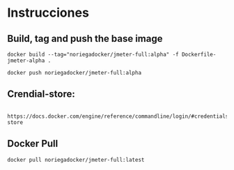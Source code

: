 
# Instrucciones
## Build, tag and push the base image
    docker build --tag="noriegadocker/jmeter-full:alpha" -f Dockerfile-jmeter-alpha .

    docker push noriegadocker/jmeter-full:alpha

## Crendial-store:
        https://docs.docker.com/engine/reference/commandline/login/#credentials-store
## Docker Pull
    docker pull noriegadocker/jmeter-full:latest